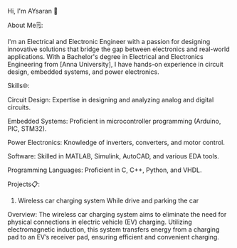 Hi, I'm AYsaran 👋

About Me🗒️:

I'm an Electrical and Electronic Engineer with a passion for designing innovative solutions that bridge the gap between electronics and real-world applications. With a Bachelor's degree in Electrical and Electronics Engineering from [Anna University], I have hands-on experience in circuit design, embedded systems, and power electronics.

Skills🌐:

Circuit Design: Expertise in designing and analyzing analog and digital circuits.

Embedded Systems: Proficient in microcontroller programming (Arduino, PIC, STM32).

Power Electronics: Knowledge of inverters, converters, and motor control.

Software: Skilled in MATLAB, Simulink, AutoCAD, and various EDA tools.

Programming Languages: Proficient in C, C++, Python, and VHDL.

Projects📋:
1. Wireless car charging system While drive and parking the car

 Overview: The wireless car charging system aims to eliminate the need for physical connections in electric vehicle (EV) charging. Utilizing electromagnetic induction, this system transfers energy from a charging pad to an EV’s receiver pad, ensuring efficient and convenient charging.